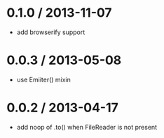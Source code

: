 
0.1.0 / 2013-11-07 
==================

  * add browserify support

0.0.3 / 2013-05-08 
==================

  * use Emiiter() mixin

0.0.2 / 2013-04-17 
==================

  * add noop of .to() when FileReader is not present
